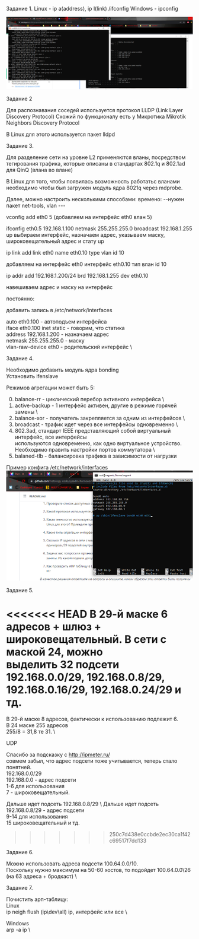 Задание 1.
Linux - ip a(address), ip l(link) /ifconfig
Windows - ipconfig

![img.png](img/img.png)

Задание 2

Для распознавания соседей используется протокол LLDP (Link Layer Discovery Protocol)
Схожий по функционалу есть у Микротика Mikrotik Neighbors Discovery Protocol

В Linux для этого используется пакет lldpd

Задание 3.

Для разделение сети на уровне L2 применяются вланы, посредством тегирования трафика,
которые описаны в стандартах 802.1q и 802.1ad для QinQ (влана во влане)

В Linux для того, чтобы появилась возможность работатьс вланами необходимо чтобы 
был загружен модуль ядра 8021q через mdprobe.

Далее, можно настроить несколькими способами:
времено:
--нужен пакет net-tools, vlan ---

vconfig add eth0 5 (добавляем на интерфейс eth0 влан 5)

ifconfig eth0.5 192.168.1.100 netmask 255.255.255.0 broadcast 192.168.1.255 up 
    выбираем интерфейс, назначаем адрес, указываем маску, широковещательный адрес и стату up 


ip link add link eth0 name eth0.10 type vlan id 10

добавляем на интерфейс еth0 интерфейс eth0.10 тип влан id 10

ip addr add 192.168.1.200/24 brd 192.168.1.255 dev eth0.10

навешиваем адрес и маску на интерфейс

постоянно:

добавить запись в /etc/network/interfaces

auto eth0.100 - автоподъем интерфейса \
iface eth0.100 inet static - говорим, что статика \
address 192.168.1.200 - назначаем адрес \
netmask 255.255.255.0 - маску \
vlan-raw-device eth0 - родительский интерфейс \


Задание 4.

Необходимо добавить модуль ядра bonding \
Установить ifenslave 

Режимов агрегации может быть 5:

0. balance-rr - циклический перебор активного интерфейса \
1. active-backup - 1 интерфейс активен, другие в режиме горячей замены \
2. balance-xor - получатель закрепляется за одним из интерфейсов \
3. broadcast - трафик идет через все интерфейсы одновременно \
4. 802.3ad, стандарт IEEE представляющий собой виртуальный интерфейс, все интерфейсы \
используются одновременно, как одно виртуальное устройство. Необходимо править настройки портов коммутатора \
5. balaned-tlb - балансировка трафика в зависимости от нагрузки


Пример конфига /etc/network/interfaces \
![img_1.png](img/img_1.png) 

Задание 5.

<<<<<<< HEAD
В 29-й маске 6 адресов + шлюз + широковещательный. В сети с маской 24, можно \
выделить 32 подсети 192.168.0.0/29, 192.168.0.8/29, 192.168.0.16/29, 192.168.0.24/29 и тд.
=======
В 29-й маске 8 адресов, фактически к использованию подлежит 6. \
В 24 маске 255 адресов \
255/8 = 31,8 те 31. \

UDP 

Спасибо за подсказку с http://ipmeter.ru/ \
совмем забыл, что адрес подсети тоже учитывается, теперь стало понятней. \
192.168.0.0/29 \
192.168.0.0 - адрес подсети \
1-6 для использования \
7 - широковещательный.

Дальше идет подсеть 192.168.0.8/29 \ 
Дальше идет подсеть 192.168.0.8/29 - адрес подсети \
9-14 для использования \
15 широковещательный и тд.
>>>>>>> 250c7d438e0ccbde2ec30ca1f42c69517f7dd133


Задание 6.

Можно использовать адреса подсети 100.64.0.0/10. \
Поскольку нужно максимум на 50-60 хостов, то подойдет 100.64.0.0\26 (на 63 адреса + бродкаст) \


Задание 7.

Почистить арп-таблицу: \
Linux \
ip neigh flush (ip\dev\all) ip, интерфейс или все \

Windows \
arp -a ip \\






